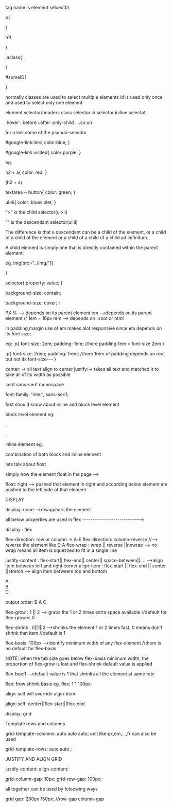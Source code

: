<!--  -->
<!-- SELECTOR -->
<!-- element selsector -->
tag name is element selcect0r

p{

}

h1{

}


<!-- class selector -->

.aclass{

}

<!-- ID selector -->
#someID{

}

<!-- when we shold use id and class -->
normally classes are used to select multiple elements
id is used only once and used to select only one element

<!-- priority of selection -->
element selector/headers
class selector
id selector
iniline selectot
<!-- eg. inline selector overrides above selector -->
<!-- eg. id selector overrides class,element -->


<!-- pseudo-selectors -->
:hover
::before
::after
:only-child
....so on

for a link some of the pseudo-selector
<!-- show link in color blue as the page is not visited -->
#google-link:link{
    color:blue;
}

<!-- after page visited the color is changed to purple -->
#google-link:visited{
    color:purple;
}



<!--  -->
<!-- Advanced Selector -->
<!--  -->
eg.

h2 + a{
    color: red;
}

 <!-- change the anchor links color red that comes after every h2 --> (h2 + a)

<!-- /* every butto after text area but under same parent element */ -->
textarea ~ button{
    color: green;
}

<!-- /* every single li inside of ul change color to blueviolet*/ -->
ul>li{
    color: blueviolet;
}
<!-- -----------------------------IMPORTANCE -->

">" is the child selector(ul>li)

"" is the descendant selector(ul li)

The difference is that a descendant can be a child of the element, or a child of a child of the element or a child of a child of a child ad inifinitum.

A child element is simply one that is directly contained within the parent element:

<foo> <!-- parent -->
  <bar> <!-- child of foo, descendant of foo -->
    <baz> <!-- descendant of foo -->
    </baz>
  </bar>
</foo>


<!-- other seector -->
eg. img[src="../img/"]{

}
<!--selectingElement[attribute = value]  -->



<!-- CSS general rules -->
selector{
    property: value;
}

<!--background  -->
background-size: contain; 
<!-- it stretch the image with constant proportion -->

background-size: cover; i
<!-- it fills the div with image nut doesnot care about proportion, it will simply remove the part that goes out of div while stretching -->


<!-- different types of units -->

PX
% --> depends on its parent element
em -->depends on its parent element  // 1em = 16px
rem --> depends on ::root or html 

<!-- NOTE: -->
in padding,margin use of em makes alot responsive since em depends on its font size;

eg:
.p{
    font-size: 2em;
    padding: 1em; //here padding 1em = font-size 2em
}

.p{
    font-size: 2rem;
    padding: 1rem; //here 1rem of padding depends on root but not its font-size---
}

<!-- text align property -->
center: -> all text align to center
justify:-> takes all text and matched it to take all of its width as possible


<!-- mostly used fonts -->
serif
sans-serif
monospace


<!-- NOTE : !important -->

  <!-- external fonts link are place above the stylesheet so that before compiling stylesheet the fonts are ready to go -->


<link href="https://fonts.googleapis.com/css2?family=Inter:wght@300&family=Montserrat:wght@300&family=Poppins:wght@500&display=swap" rel="stylesheet">
    <!-- external fonts link are place above the stylesheet so that before compiling stylesheet the fonts are ready to go -->
    <link rel="stylesheet" href="../css/style.css">

<!-- -------------------------------------------- -->

 font-family: 'Inter', sans-serif;

 <!-- here at firs 'Inter; font is loaded that is taken from internet but if in case of failure of loading Inter font family then sans-serif is applied (NOTE: sans-serif is alredy in almost every machine) -->


<!-- float -->
first should know about inline and block level element

block level element
eg: <p>,<div>,

inline element
eg; <span>

<!-- important: inline block -->
combination of both block and inline element

lets talk about float

<!-- float--> simply how the element float in the page -->
float: right --> pushed that element in right and according below element are pushed to the left side of that element
<!--  -->
<!--  -->
DISPLAY
<!--  -->
<!--  -->
display: none -->disappears the element


<!--  -->
<!-- FLEXBOX --> all below properties are used in flex --------------------------->
<!--  -->

display : flex 

flex-direction: row or column  -> A-E
flex-direction: column-reverse //--> reverse the element like E-A
flex-wrap : wrap || reverse ||nowrap --> no wrap means all item is squezzed to fit in a single line
<!-- row is default value -->

justify-content : flex-start|| flex-end|| center|| space-between||.... -->align item between left and right corner
align-item : flex-start || flex-end || center ||stretch  --> align item betweem top and bottom

<!-- inline order element in a flexbox-container -->
<!-- ----------------------- -->
<div class="container">
        <div class="container-item" style="order:2;">A</div>
        <div class="container-item" style="order:1;">B</div>
        <div class="container-item" style="order:3;">C</div>
</div>

output order: B A C

<!-- other flex properties -->
flex-grow : 1 || 2 --> grabs the 1 or 2 times extra space available  //default for flex-grow is 0

flex-shrink : 0||1||2 -->shrinks the element 1 or 2 times fast, 0 means don't shrink that item //default is 1

flex-basis :100px -->identify minimum width of any flex-element //there is no default for flex-basis

NOTE: when the tab size goes below flex-basis minimum width, the proportion of flex-grow is lost and flex-shrink default value is applied

flex-box:1 -->default value is 1 that shrinks all the element at same rate

<!-- All three properties can be used in a single line -->

flex: frow shrink basis
eg. flex: 1 1 100px;

<!--  -->
<!-- ------ITEM ALIGNMETN------------ -->
<!--  -->
align-self will override algin-item

align-self: center||flex-start||flex-end

<!--  -->
<!-- till here flexbox-------------------------------- -->
<!--  -->

<!-- ----------------------------------- -->
<!-- GRID -->
<!-- ------------------------------------------------- -->

display: grid

Template rows and columns

grid-template-columns: auto auto auto;   unit like px,em,...,fr can also be used
<!-- elements are placed in 3columns -->

grid-template-rows: auto auto ;
<!-- elements are placed in 2 rows -->

<!--  -->
JUSTIFY AND ALIGN GRID
<!--  -->

justify-content:
align-content:

<!-- grid gap -->

grid-column-gap: 10px;
grid-row-gap: 100px;

all together can be used by foloowing ways

grid gap: 200px 150px;  //row-gap column-gap 